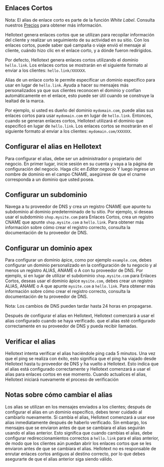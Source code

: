 ## Enlaces Cortos

<div class="note">
    Nota: El alias de enlace corto es parte de la función <i>White Label</i>.
    Consulta nuestros <a href="https://www.hellotext.com/pricing" class="active" target="_blank">Precios</a> para obtener más información.
</div>

Hellotext genera enlaces cortos que se utilizan para recopilar información del cliente y realizar un seguimiento de su actividad en su sitio.
Con los enlaces cortos, puede saber qué campaña o viaje envió el mensaje al cliente, cuándo hizo clic en el enlace corto,
y a dónde fueron redirigidos.

Por defecto, Hellotext genera enlaces cortos utilizando el dominio `hello.link`. Los enlaces cortos se mostrarán en el siguiente formato
al enviar a los clientes: `hello.link/XXXXXX`.

Alias de un enlace corto le permite especificar un dominio específico para usar en lugar de `hello.link`. Ayuda a hacer su
mensajes más personalizados ya que sus clientes reconocen el dominio y confían automáticamente en el enlace, esto puede ser útil cuando se construye la lealtad de la marca.

Por ejemplo, si usted es dueño del dominio `mydomain.com`, puede alias sus enlaces cortos para usar `mydomain.com` en lugar de `hello.link`.
Entonces, cuando se generan enlaces cortos, Hellotext utilizará el dominio que especificó en lugar de `hello.link`.
Los enlaces cortos se mostrarán en el siguiente formato al enviar a los clientes: `mydomain.com/XXXXXX`.

## Configurar el alias en Hellotext

Para configurar el alias, debe ser un administrador o propietario del negocio.
En primer lugar, inicie sesión en su cuenta y vaya a la página de configuración del negocio. Haga clic en _Editar negocio_
Y luego ingrese un nombre de dominio en el campo CNAME, asegúrese de que el cname corresponda a un dominio que usted posea.


## Configurar un subdominio


Navega a tu proveedor de DNS y crea un registro CNAME que apunte tu subdominio al dominio predeterminado de tu sitio. 
Por ejemplo, si deseas usar el subdominio `shop.mysite.com` para Enlaces Cortos, 
crea un registro CNAME que apunte `shop.mysite.com` a `hello.link`. Para obtener más información sobre cómo crear el 
registro correcto, consulta la documentación de tu proveedor de DNS.

## Configurar un dominio apex

Para configurar un dominio ápice, como por ejemplo `example.com`, debes configurar un dominio personalizado en la configuración de tu negocio y al menos un registro ALIAS, ANAME o A con tu proveedor de DNS.
Por ejemplo, si en lugar de utilizar el subdominio `shop.mysite.com` para Enlaces Cortos, deseas usar el dominio ápice `mysite.com`, debes crear un registro ALIAS, ANAME o A que apunte `mysite.com` a `hello.link`.
Para obtener más información sobre cómo crear el registro correcto, consulta la documentación de tu proveedor de DNS.

<div class="note">
    Nota: Los cambios de DNS pueden tardar hasta 24 horas en propagarse.
</div>

Después de configurar el alias en Hellotext, Hellotext comenzará a usar el alias configurado cuando se haya verificado.
que el alias esté configurado correctamente en su proveedor de DNS y pueda recibir llamadas.

## Verificar el alias

Hellotext intenta verificar el alias haciéndole ping cada 5 minutos.
Una vez que el ping se realiza con éxito, esto significa que el ping ha viajado desde Hellotext hasta tu proveedor de DNS y ha vuelto a Hellotext.
Esto indica que el alias está configurado correctamente y Hellotext comenzará a usar el alias para enlaces cortos en ese momento.
Cuando actualices el alias, Hellotext iniciará nuevamente el proceso de verificación

## Notas sobre cómo cambiar el alias

Los alias se utilizan en los mensajes enviados a los clientes; después de configurar el alias en un dominio específico, debes tener cuidado al cambiarlo nuevamente.
Si cambia el alias, Hellotext comenzará a usar ese alias inmediatamente después de haberlo verificado.
Sin embargo, los mensajes que se enviaron antes de que se cambiara el alias seguirán usando el alias anterior. Esto significa que cuando cambias el alias,
debe configurar redireccionamientos correctos a `hello.link` para el alias anterior, de modo que los clientes aún puedan abrir los enlaces cortos que se les enviaron antes de que se cambiara el alias.
Hellotext no es responsable de enrutar enlaces cortos antiguos al destino correcto, por lo que debes asegurarte de que el alias anterior siga siendo válido.
